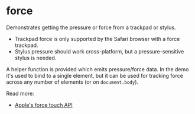 # force

Demonstrates getting the pressure or force from a trackpad or stylus.

* Trackpad force is only supported by the Safari browser with a force trackpad.
* Stylus pressure should work cross-platform, but a pressure-sensitive stylus is needed.

A helper function is provided which emits pressure/force data. In the demo it's used to bind to a single element, but
it can be used for tracking force across any number of elements (or on `document.body`).

Read more:
* [Apple's force touch API](https://developer.apple.com/library/archive/documentation/AppleApplications/Conceptual/SafariJSProgTopics/RespondingtoForceTouchEventsfromJavaScript.html)
